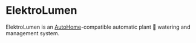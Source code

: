 # ElektroLumen
ElektroLumen is an [AutoHome](https://github.com/florisweb/AutoHome)-compatible automatic plant 🌱 watering and management system.
